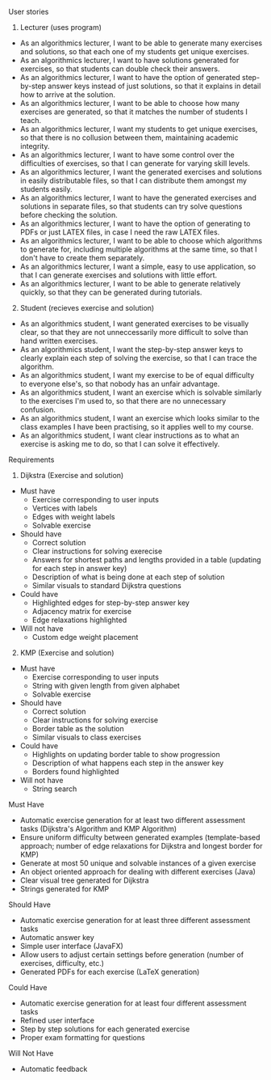 User stories
  1. Lecturer (uses program) 
  - As an algorithmics lecturer, I want to be able to generate many exercises and solutions, so that each one of my students get unique exercises.
  - As an algorithmics lecturer, I want to have solutions generated for exercises, so that students can double check their answers.
  - As an algorithmics lecturer, I want to have the option of generated step-by-step answer keys instead of just solutions, so that it explains in detail how to arrive at the solution.
  - As an algorithmics lecturer, I want to be able to choose how many exercises are generated, so that it matches the number of students I teach.
  - As an algorithmics lecturer, I want my students to get unique exercises, so that there is no collusion between them, maintaining academic integrity.
  - As an algorithmics lecturer, I want to have some control over the difficulties of exercises, so that I can generate for varying skill levels.
  - As an algorithmics lecturer, I want the generated exercises and solutions in easily distributable files, so that I can distribute them amongst my students easily.
  - As an algorithmics lecturer, I want to have the generated exercises and solutions in separate files, so that students can try solve questions before checking the solution.
  - As an algorithmics lecturer, I want to have the option of generating to PDFs or just LATEX files, in case I need the raw LATEX files.
  - As an algorithmics lecturer, I want to be able to choose which algorithms to generate for, including multiple algorithms at the same time, so that I don't have to create them separately.
  - As an algorithmics lecturer, I want a simple, easy to use application, so that I can generate exercises and solutions with little effort.
  - As an algorithmics lecturer, I want to be able to generate relatively quickly, so that they can be generated during tutorials.

  2. Student (recieves exercise and solution)
  - As an algorithmics student, I want generated exercises to be visually clear, so that they are not unneccessarily more difficult to solve than hand written exercises.
  - As an algorithmics student, I want the step-by-step answer keys to clearly explain each step of solving the exercise, so that I can trace the algorithm.
  - As an algorithmics student, I want my exercise to be of equal difficulty to everyone else's, so that nobody has an unfair advantage. 
  - As an algorithmics student, I want an exercise which is solvable similarly to the exercises I'm used to, so that there are no unnecessary confusion.
  - As an algorithmics student, I want an exercise which looks similar to the class examples I have been practising, so it applies well to my course.
  - As an algorithmics student, I want clear instructions as to what an exercise is asking me to do, so that I can solve it effectively.

Requirements
  1. Dijkstra (Exercise and solution)
  - Must have
    - Exercise corresponding to user inputs
    - Vertices with labels
    - Edges with weight labels
    - Solvable exercise
  - Should have
    - Correct solution
    - Clear instructions for solving exerecise
    - Answers for shortest paths and lengths provided in a table (updating for each step in answer key)
    - Description of what is being done at each step of solution
    - Similar visuals to standard Dijkstra questions
  - Could have
    - Highlighted edges for step-by-step answer key
    - Adjacency matrix for exercise
    - Edge relaxations highlighted
  - Will not have
    - Custom edge weight placement

  2. KMP (Exercise and solution)
  - Must have
    - Exercise corresponding to user inputs
    - String with given length from given alphabet
    - Solvable exercise
  - Should have
    - Correct solution
    - Clear instructions for solving exercise
    - Border table as the solution
    - Similar visuals to class exercises
  - Could have
    - Highlights on updating border table to show progression
    - Description of what happens each step in the answer key
    - Borders found highlighted
  - Will not have
    - String search


Must Have
 - Automatic exercise generation for at least two different assessment tasks (Dijkstra's Algorithm and KMP Algorithm)
 - Ensure uniform difficulty between generated examples (template-based approach; number of edge relaxations for Dijkstra and longest border for KMP)
 - Generate at most 50 unique and solvable instances of a given exercise 
 - An object oriented approach for dealing with different exercises (Java)
 - Clear visual tree generated for Dijkstra
 - Strings generated for KMP

Should Have
 - Automatic exercise generation for at least three different assessment tasks
 - Automatic answer key
 - Simple user interface (JavaFX)
 - Allow users to adjust certain settings before generation (number of exercises, difficulty, etc.)
 - Generated PDFs for each exercise (LaTeX generation)

Could Have
 - Automatic exercise generation for at least four different assessment tasks
 - Refined user interface
 - Step by step solutions for each generated exercise
 - Proper exam formatting for questions

Will Not Have
 - Automatic feedback
 
